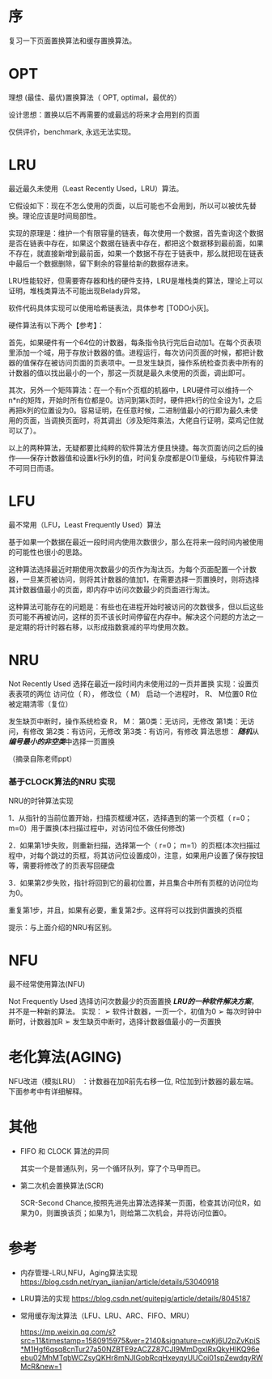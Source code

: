 # 序

复习一下页面置换算法和缓存置换算法。



#  OPT

理想 (最佳、最优)置换算法（ OPT, optimal，最优的）

设计思想：置换以后不再需要的或最远的将来才会用到的页面

仅供评价，benchmark, 永远无法实现。  



# LRU

最近最久未使用（Least Recently Used，LRU）算法。

它假设如下：现在不怎么使用的页面，以后可能也不会用到，所以可以被优先替换。理论应该是时间局部性。

实现的原理是：维护一个有限容量的链表，每次使用一个数据，首先查询这个数据是否在链表中存在，如果这个数据在链表中存在，都把这个数据移到最前面，如果不存在，就直接新增到最前面，如果一个数据不存在于链表中，那么就把现在链表中最后一个数据删除，留下剩余的容量给新的数据存进来。

LRU性能较好，但需要寄存器和栈的硬件支持，LRU是堆栈类的算法，理论上可以证明，堆栈类算法不可能出现Belady异常。

软件代码具体实现可以使用哈希链表法，具体参考 [TODO小灰]。

硬件算法有以下两个【参考】：

首先，如果硬件有一个64位的计数器，每条指令执行完后自动加1。在每个页表项里添加一个域，用于存放计数器的值。进程运行，每次访问页面的时候，都把计数器的值保存在被访问页面的页表项中。一旦发生缺页，操作系统检查页表中所有的计数器的值以找出最小的一个，那这一页就是最久未使用的页面，调出即可。

其次，另外一个矩阵算法：在一个有n个页框的机器中，LRU硬件可以维持一个n*n的矩阵，开始时所有位都是0。访问到第k页时，硬件把k行的位全设为1，之后再把k列的位置设为0。容易证明，在任意时候，二进制值最小的行即为最久未使用的页面，当调换页面时，将其调出（涉及矩阵乘法，大佬自行证明，菜鸡记住就可以了）。

以上的两种算法，无疑都要比纯粹的软件算法方便且快捷。每次页面访问之后的操作——保存计数器值和设置k行k列的值，时间复杂度都是O(1)量级，与纯软件算法不可同日而语。



# LFU

最不常用（LFU，Least Frequently Used）算法

基于如果一个数据在最近一段时间内使用次数很少，那么在将来一段时间内被使用的可能性也很小的思路。

这种算法选择最近时期使用次数最少的页作为淘汰页。为每个页面配置一个计数器，一旦某页被访问，则将其计数器的值加1，在需要选择一页置换时，则将选择其计数器值最小的页面，即内存中访问次数最少的页面进行淘汰。

这种算法可能存在的问题是：有些也在进程开始时被访问的次数很多，但以后这些页可能不再被访问，这样的页不该长时间停留在内存中。解决这个问题的方法之一是定期的将计时器右移，以形成指数衰减的平均使用次数。



# NRU

Not Recently Used
选择在最近一段时间内未使用过的一页并置换
实现：设置页表表项的两位
访问位（ R）， 修改位（ M）
启动一个进程时， R、 M位置0
R位被定期清零（复位）

发生缺页中断时，操作系统检查 R， M：
第0类：无访问，无修改
第1类：无访问，有修改
第2类：有访问，无修改
第3类：有访问，有修改
算法思想：
***随机***从***编号最小的非空类***中选择一页置换

（摘录自陈老师ppt）



###  基于CLOCK算法的NRU 实现

NRU的时钟算法实现

1．从指针的当前位置开始，扫描页框缓冲区，选择遇到的第一个页框（ r=0； m=0）用于置换(本扫描过程中，对访问位不做任何修改)

2．如果第1步失败，则重新扫描，选择第一个（ r=0； m=1）的页框(本次扫描过程中，对每个跳过的页框，将其访问位设置成0)，注意，如果用户设置了保存按钮等，需要将修改了的页表写回硬盘

3．如果第2步失败，指针将回到它的最初位置，并且集合中所有页框的访问位均为0。

重复第1步，并且，如果有必要，重复第2步。这样将可以找到供置换的页框

提示：与上面介绍的NRU有区别。



# NFU

最不经常使用算法(NFU)

Not Frequently Used
选择访问次数最少的页面置换
***LRU的一种软件解决方案***，并不是一种新的算法。
实现：
➢ 软件计数器，一页一个，初值为0
➢ 每次时钟中断时，计数器加R
➢ 发生缺页中断时，选择计数器值最小的一页置换



# 老化算法(AGING)

NFU改进（模拟LRU） ：计数器在加R前先右移一位, R位加到计数器的最左端。
下面参考中有详细解释。


# 其他

- FIFO 和 CLOCK 算法的异同

  其实一个是普通队列，另一个循环队列，穿了个马甲而已。
  
- 第二次机会置换算法(SCR)

  SCR-Second Chance,按照先进先出算法选择某一页面，检查其访问位R，如果为0，则置换该页；如果为1，则给第二次机会，并将访问位置0。



# 参考

- 内存管理-LRU,NFU，Aging算法实现
  https://blog.csdn.net/ryan_jianjian/article/details/53040918

- LRU算法的实现
  https://blog.csdn.net/quitepig/article/details/8045187 

- 常用缓存淘汰算法（LFU、LRU、ARC、FIFO、MRU）

  https://mp.weixin.qq.com/s?src=11&timestamp=1580915975&ver=2140&signature=cwKj6U2pZvKpiS*M1Hgf6qsq8cnTur27a50NZBTE9zACZZ87CJI9MmDgxIRxQkyHIKQ96eebu02MhMTqbWCZsyQKHr8mNJIGobRcqHxeyqyUUCoi01spZewdqyRWMcR&new=1

  
